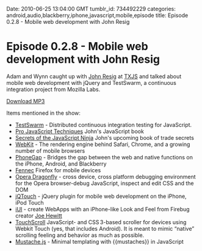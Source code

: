 Date: 2010-06-25 13:04:00 GMT
tumblr_id: 734492229
categories: android,audio,blackberry,iphone,javascript,mobile,episode
title: Episode 0.2.8 - Mobile web development with John Resig

# Episode 0.2.8 - Mobile web development with John Resig

Adam and Wynn caught up with [John Resig](http://ejohn.org/) at [TXJS](http://texasjavascript.com/) and talked about mobile web development with jQuery and TestSwarm, a continuous integration project from Mozilla Labs.

[Download MP3](http://www.buzzsprout.com/105/6014-episode-0-2-8-mobile-web-development-with-john-resig.mp3)

Items mentioned in the show:

* [TestSwarm](http://github.com/jeresig/testswarm) - Distributed continuous integration testing for JavaScript.
* [Pro JavaScript Techniques](http://www.amazon.com/exec/obidos/ASIN/1590597273/ref=nosim/jspro-20) John's JavaScript book
* [Secrets of the JavaScript Ninja](http://www.manning.com/resig/) John's upcoming book of trade secrets
* [WebKit](http://webkit.org/) - The rendering engine behind Safari, Chrome, and a growing number of mobile browsers
* [PhoneGap](http://www.phonegap.com/) - Bridges the gap between the web and native functions on the iPhone, Android, and Blackberry
* [Fennec](http://www.mozilla.org/projects/fennec/1.0a1/releasenotes/) Firefox for mobile devices
* [Opera Dragonfly](http://www.opera.com/dragonfly/) - cross device, cross platform debugging environment for the Opera browser-debug JavaScript, inspect and edit CSS and the DOM
* [jQTouch](http://www.jqtouch.com) - jQuery plugin for mobile web development on the iPhone, 
iPod Touch
* [iUI](http://code.google.com/p/iui/) - create WebApps with an iPhone-like Look and Feel from Firebug creator [Joe Hewitt](http://www.joehewitt.com/)
* [TouchScroll](http://static.uxebu.com/~david/touchscroll/) JavaScript- and CSS 3-based scroller for devices using Webkit Touch (yes, that includes Android). It is meant to mimic “native” scrolling feeling and behavior as much as possible.
* [Mustache.js](http://github.com/janl/mustache.js/) - Minimal templating with {{mustaches}} in JavaScript
